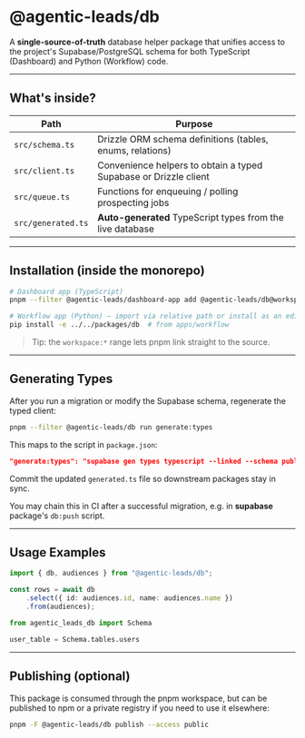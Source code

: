 # @agentic-leads/db

A **single-source-of-truth** database helper package that unifies access to the project's Supabase/PostgreSQL schema for both TypeScript (Dashboard) and Python (Workflow) code.

---

## What's inside?

| Path               | Purpose                                                          |
| ------------------ | ---------------------------------------------------------------- |
| `src/schema.ts`    | Drizzle ORM schema definitions (tables, enums, relations)        |
| `src/client.ts`    | Convenience helpers to obtain a typed Supabase or Drizzle client |
| `src/queue.ts`     | Functions for enqueuing / polling prospecting jobs               |
| `src/generated.ts` | **Auto-generated** TypeScript types from the live database       |

---

## Installation (inside the monorepo)

```bash
# Dashboard app (TypeScript)
pnpm --filter @agentic-leads/dashboard-app add @agentic-leads/db@workspace:* --save

# Workflow app (Python) – import via relative path or install as an editable package
pip install -e ../../packages/db  # from apps/workflow
```

> Tip: the `workspace:*` range lets pnpm link straight to the source.

---

## Generating Types

After you run a migration or modify the Supabase schema, regenerate the typed client:

```bash
pnpm --filter @agentic-leads/db run generate:types
```

This maps to the script in `package.json`:

```json
"generate:types": "supabase gen types typescript --linked --schema public > src/generated.ts"
```

Commit the updated `generated.ts` file so downstream packages stay in sync.

You may chain this in CI after a successful migration, e.g. in **supabase** package's `db:push` script.

---

## Usage Examples

```ts
import { db, audiences } from "@agentic-leads/db";

const rows = await db
	.select({ id: audiences.id, name: audiences.name })
	.from(audiences);
```

```python
from agentic_leads_db import Schema

user_table = Schema.tables.users
```

---

## Publishing (optional)

This package is consumed through the pnpm workspace, but can be published to npm or a private registry if you need to use it elsewhere:

```bash
pnpm -F @agentic-leads/db publish --access public
```
